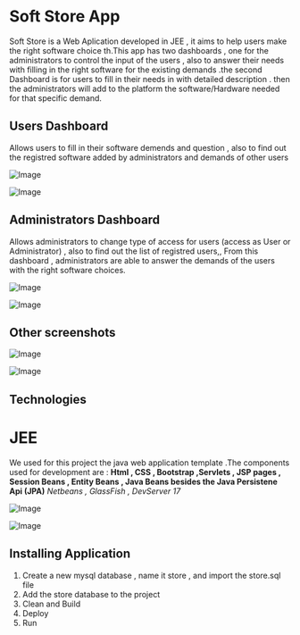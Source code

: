 # Soft Store App
Soft Store is a Web Aplication developed in JEE  , it aims to help users make the right software choice th.This app has two dashboards , 
one for the administrators to control the input of the users
 , also to answer their needs with filling in the right software for the existing demands .the second Dashboard is for users to fill in their 
 needs in with detailed description . then the administrators will add to the platform the software/Hardware 
 needed for that specific demand.
 ## Users Dashboard
 Allows users to fill in their software demends and question , also to find out the registred software added by administrators and demands of other users

 ![Image](https://i.imgur.com/K2n4eJW.png)

 ![Image](https://i.imgur.com/9NFuY0N.png)

 ## Administrators Dashboard
Allows administrators to change type of access for users (access as User or Administrator) , also to find out the list of registred users,,
From this dashboard , administrators are able to answer the demands of the users with the right software choices.


![Image](https://i.imgur.com/P3VuzgJ.png) 

![Image](https://i.imgur.com/8Vai1Sd.png)

## Other screenshots

![Image](https://i.imgur.com/YfmsLwA.png)

![Image](https://i.imgur.com/t4Bzamw.png)
## Technologies 
# JEE
We used for this project the java web application template .The components used for development are :
**Html , CSS , Bootstrap ,Servlets , JSP pages , Session Beans , Entity Beans , Java Beans besides the Java Persistene Api (JPA)**
*Netbeans , GlassFish , DevServer 17*

![Image](https://i.imgur.com/1COg1Vn.png)

![Image](https://i.imgur.com/Xr1xbft.png)
## Installing Application
1. Create a new mysql database , name it store , and import the store.sql file 
2. Add the store database to the project
3. Clean and Build 
4. Deploy
5. Run
